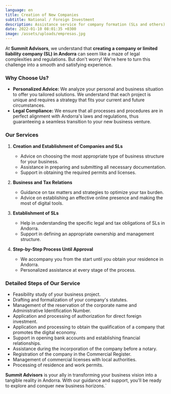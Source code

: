```yaml
---
language: en
title: Creation of New Companies
subtitle: National / Foreign Investment
description: Assistance service for company formation (SLs and others) in Andorra
date: 2022-01-10 08:01:35 +0300
image: /assets/uploads/empresas.jpg
---
```

At **Summit Advisors**, we understand that **creating a company or limited liability company (SL) in Andorra** can seem like a maze of legal complexities and regulations. But don't worry! We're here to turn this challenge into a smooth and satisfying experience.

### **Why Choose Us?**

* **Personalized Advice:** We analyze your personal and business situation to offer you tailored solutions. We understand that each project is unique and requires a strategy that fits your current and future circumstances.
* **Legal Compliance:** We ensure that all processes and procedures are in perfect alignment with Andorra's laws and regulations, thus guaranteeing a seamless transition to your new business venture.

### **Our Services**

1. **Creation and Establishment of Companies and SLs**

   * Advice on choosing the most appropriate type of business structure for your business.
   * Assistance in preparing and submitting all necessary documentation.
   * Support in obtaining the required permits and licenses.
2. **Business and Tax Relations**

   * Guidance on tax matters and strategies to optimize your tax burden.
   * Advice on establishing an effective online presence and making the most of digital tools.
3. **Establishment of SLs**

   * Help in understanding the specific legal and tax obligations of SLs in Andorra.
   * Support in defining an appropriate ownership and management structure.
4. **Step-by-Step Process Until Approval**

   * We accompany you from the start until you obtain your residence in Andorra.
   * Personalized assistance at every stage of the process.

### **Detailed Steps of Our Service**

* Feasibility study of your business project.
* Drafting and formalization of your company's statutes.
* Management of the reservation of the corporate name and Administrative Identification Number.
* Application and processing of authorization for direct foreign investment.
* Application and processing to obtain the qualification of a company that promotes the digital economy.
* Support in opening bank accounts and establishing financial relationships.
* Assistance during the incorporation of the company before a notary.
* Registration of the company in the Commercial Register.
* Management of commercial licenses with local authorities.
* Processing of residence and work permits.

**Summit Advisors** is your ally in transforming your business vision into a tangible reality in Andorra. With our guidance and support, you'll be ready to explore and conquer new business horizons.`